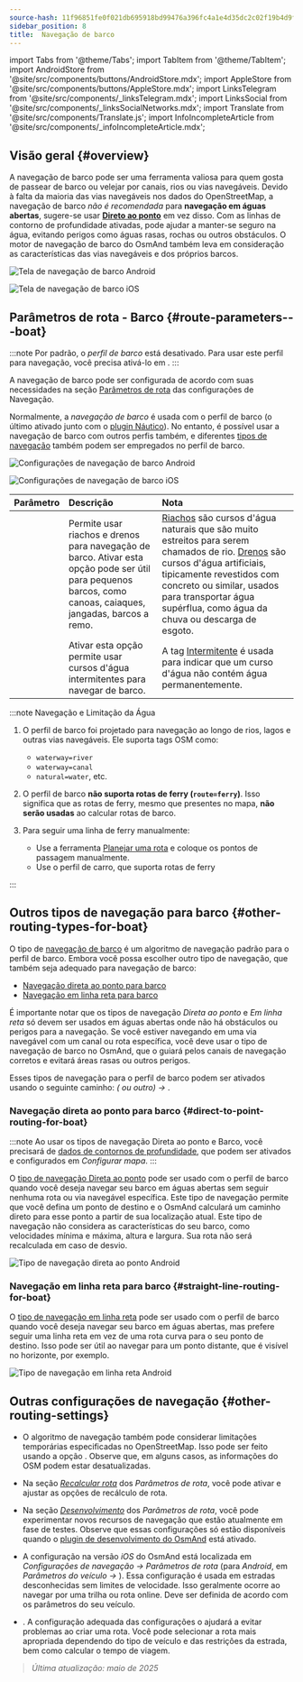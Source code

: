 ```yaml
---
source-hash: 11f96851fe0f021db695918bd99476a396fc4a1e4d35dc2c02f19b4d9f965751
sidebar_position: 8
title:  Navegação de barco
---
```

import Tabs from '@theme/Tabs';
import TabItem from '@theme/TabItem';
import AndroidStore from '@site/src/components/buttons/AndroidStore.mdx';
import AppleStore from '@site/src/components/buttons/AppleStore.mdx';
import LinksTelegram from '@site/src/components/_linksTelegram.mdx';
import LinksSocial from '@site/src/components/_linksSocialNetworks.mdx';
import Translate from '@site/src/components/Translate.js';
import InfoIncompleteArticle from '@site/src/components/_infoIncompleteArticle.mdx';



## Visão geral {#overview}

A navegação de barco pode ser uma ferramenta valiosa para quem gosta de passear de barco ou velejar por canais, rios ou vias navegáveis. Devido à falta da maioria das vias navegáveis nos dados do OpenStreetMap, a navegação de barco *não é recomendada* para **navegação em águas abertas**, sugere-se usar **[Direto ao ponto](#direct-to-point-routing-for-boat)** em vez disso. Com as linhas de contorno de profundidade ativadas, pode ajudar a manter-se seguro na água, evitando perigos como águas rasas, rochas ou outros obstáculos.
O motor de navegação de barco do OsmAnd também leva em consideração as características das vias navegáveis e dos próprios barcos.

<Tabs groupId="operating-systems">

<TabItem value="android" label="Android">

![Tela de navegação de barco Android](@site/static/img/navigation/boat/boat_navigation_android.png)

</TabItem>

<TabItem value="ios" label="iOS">

![Tela de navegação de barco iOS](@site/static/img/navigation/boat/boat_navigation_ios.png)

</TabItem>

</Tabs>

## Parâmetros de rota - Barco {#route-parameters---boat}

:::note
Por padrão, o *perfil de barco* está desativado. Para usar este perfil para navegação, você precisa ativá-lo em *<Translate android="true" ids="shared_string_menu,shared_string_settings,application_profiles"/>*.
:::

A navegação de barco pode ser configurada de acordo com suas necessidades na seção [Parâmetros de rota](../../navigation/guidance/navigation-settings.md#route-parameters) das configurações de Navegação.

Normalmente, a *navegação de barco* é usada com o perfil de barco (o último ativado junto com o [plugin Náutico](../../plugins/nautical-charts.md)). No entanto, é possível usar a navegação de barco com outros perfis também, e diferentes [tipos de navegação](#other-routing-types-for-boat) também podem ser empregados no perfil de barco.


<Tabs groupId="operating-systems">

<TabItem value="android" label="Android">


![Configurações de navegação de barco Android](@site/static/img/navigation/routing/boat_routing_andr.png)

</TabItem>

<TabItem value="ios" label="iOS">

![Configurações de navegação de barco iOS](@site/static/img/navigation/routing/boat_routing_ios.png)

</TabItem>

</Tabs>

| Parâmetro | Descrição | Nota |
|:------------|:---------------|:---------------|
| *<Translate android="true" ids="routing_attr_allow_streams_name"/>* | Permite usar riachos e drenos para navegação de barco. Ativar esta opção pode ser útil para pequenos barcos, como canoas, caiaques, jangadas, barcos a remo. | [Riachos](https://wiki.openstreetmap.org/wiki/Tag:waterway%3Dstream) são cursos d'água naturais que são muito estreitos para serem chamados de rio. [Drenos](https://wiki.openstreetmap.org/wiki/Tag:waterway%3Ddrain) são cursos d'água artificiais, tipicamente revestidos com concreto ou similar, usados para transportar água supérflua, como água da chuva ou descarga de esgoto.|
| *<Translate android="true" ids="routing_attr_allow_intermittent_name"/>* | Ativar esta opção permite usar cursos d'água intermitentes para navegar de barco. | A tag [Intermitente](https://wiki.openstreetmap.org/wiki/Key:intermittent) é usada para indicar que um curso d'água não contém água permanentemente. |


:::note Navegação e Limitação da Água

1. O perfil de barco foi projetado para navegação ao longo de rios, lagos e outras vias navegáveis. Ele suporta tags OSM como:
    - `waterway=river`
    - `waterway=canal`
    - `natural=water`, etc.

2. O perfil de barco **não suporta rotas de ferry (`route=ferry`)**. Isso significa que as rotas de ferry, mesmo que presentes no mapa, **não serão usadas** ao calcular rotas de barco.

3. Para seguir uma linha de ferry manualmente:

    - Use a ferramenta [Planejar uma rota](../../plan-route/create-route.md) e coloque os pontos de passagem manualmente.
    - Use o perfil de carro, que suporta rotas de ferry

:::

## Outros tipos de navegação para barco {#other-routing-types-for-boat}

O tipo de [navegação de barco](#route-parameters---boat) é um algoritmo de navegação padrão para o perfil de barco. Embora você possa escolher outro tipo de navegação, que também seja adequado para navegação de barco:

 - [Navegação direta ao ponto para barco](./boat-navigation.md#direct-to-point-routing-for-boat)
 - [Navegação em linha reta para barco](./boat-navigation.md#straight-line-routing-for-boat)

É importante notar que os tipos de navegação *Direta ao ponto* e *Em linha reta* só devem ser usados em águas abertas onde não há obstáculos ou perigos para a navegação. Se você estiver navegando em uma via navegável com um canal ou rota específica, você deve usar o tipo de navegação de barco no OsmAnd, que o guiará pelos canais de navegação corretos e evitará áreas rasas ou outros perigos.

Esses tipos de navegação para o perfil de barco podem ser ativados usando o seguinte caminho: *<Translate android="true" ids="shared_string_menu,shared_string_settings,configure_profile"/> (<Translate android="true" ids="app_mode_boat"/> ou outro) → <Translate android="true" ids="routing_settings_2,nav_type_hint"/>*.


### Navegação direta ao ponto para barco {#direct-to-point-routing-for-boat}

:::note
Ao usar os tipos de navegação Direta ao ponto e Barco, você precisará de [dados de contornos de profundidade](../../plugins/nautical-charts.md#nautical-map-style), que podem ser ativados e configurados em *Configurar mapa*.
:::

O [tipo de navegação Direta ao ponto](./direct-to-point-routing.md) pode ser usado com o perfil de barco quando você deseja navegar seu barco em águas abertas sem seguir nenhuma rota ou via navegável específica. Este tipo de navegação permite que você defina um ponto de destino e o OsmAnd calculará um caminho direto para esse ponto a partir de sua localização atual. Este tipo de navegação não considera as características do seu barco, como velocidades mínima e máxima, altura e largura. Sua rota não será recalculada em caso de desvio.

![Tipo de navegação direta ao ponto Android](@site/static/img/navigation/boat/direct_navigation_type_android.png)


### Navegação em linha reta para barco {#straight-line-routing-for-boat}

O [tipo de navegação em linha reta](./straight-line-routing) pode ser usado com o perfil de barco quando você deseja navegar seu barco em águas abertas, mas prefere seguir uma linha reta em vez de uma rota curva para o seu ponto de destino. Isso pode ser útil ao navegar para um ponto distante, que é visível no horizonte, por exemplo.

![Tipo de navegação em linha reta Android](@site/static/img/navigation/boat/straight_navigation_type_android.png)


## Outras configurações de navegação {#other-routing-settings}

- O algoritmo de navegação também pode considerar limitações temporárias especificadas no OpenStreetMap. Isso pode ser feito usando a opção *[<Translate android="true" ids="temporary_conditional_routing"/>](../routing/osmand-routing.md#consider-temporary-limitations)*. Observe que, em alguns casos, as informações do OSM podem estar desatualizadas.

- Na seção [*Recalcular rota*](../../navigation/guidance/navigation-settings.md#recalculate-route) dos *Parâmetros de rota*, você pode ativar e ajustar as opções de recálculo de rota.

- Na seção [*Desenvolvimento*](../guidance/navigation-settings.md#development-settings) dos *Parâmetros de rota*, você pode experimentar novos recursos de navegação que estão atualmente em fase de testes. Observe que essas configurações só estão disponíveis quando o [plugin de desenvolvimento do OsmAnd](../../plugins/development.md) está ativado.

- A configuração *[<Translate ios="true" ids="road_speeds"/>](../guidance/navigation-settings.md#road-speeds)* na versão *iOS* do OsmAnd está localizada em *Configurações de navegação → Parâmetros de rota* (para *Android*, em *Parâmetros do veículo → [<Translate android="true" ids="default_speed_setting_title"/>](../guidance/navigation-settings.md#default-speed--road-speeds)*). Essa configuração é usada em estradas desconhecidas sem limites de velocidade. Isso geralmente ocorre ao navegar por uma trilha ou rota online. Deve ser definida de acordo com os parâmetros do seu veículo.

- *[<Translate ios="true" ids="vehicle_parameters"/>](../guidance/navigation-settings.md#vehicle-parameters)*. A configuração adequada das configurações o ajudará a evitar problemas ao criar uma rota. Você pode selecionar a rota mais apropriada dependendo do tipo de veículo e das restrições da estrada, bem como calcular o tempo de viagem.

> *Última atualização: maio de 2025*